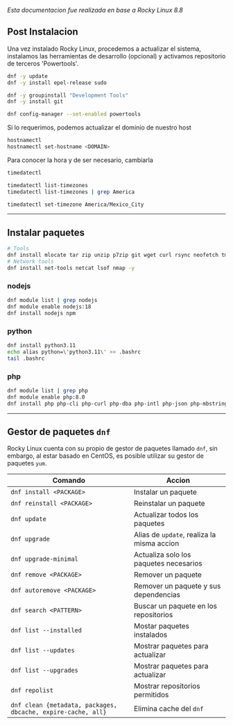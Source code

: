 _Esta documentacion fue realizada en base a Rocky Linux 8.8_

##  Post Instalacion

Una vez instalado Rocky Linux, procedemos a actualizar el sistema, instalamos las herramientas de desarrollo (opcional) y activamos repositorio de terceros 'Powertools'.

```sh
dnf -y update
dnf -y install epel-release sudo

dnf -y groupinstall "Development Tools"
dnf -y install git

dnf config-manager --set-enabled powertools
```

Si lo requerimos, podemos actualizar el dominio de nuestro host

```sh
hostnamectl
hostnamectl set-hostname <DOMAIN>
```

Para conocer la hora y de ser necesario, cambiarla

```sh
timedatectl

timedatectl list-timezones
timedatectl list-timezones | grep America

timedatectl set-timezone America/Mexico_City
```


---
## Instalar paquetes

```sh
# Tools
dnf install mlocate tar zip unzip p7zip git wget curl rsync neofetch tmux -y
# Network tools
dnf install net-tools netcat lsof nmap -y
```

### nodejs

```sh
dnf module list | grep nodejs
dnf module enable nodejs:18
dnf install nodejs npm
```

### python

```sh
dnf install python3.11
echo alias python=\'python3.11\' >> .bashrc
tail .bashrc
```

### php

```sh
dnf module list | grep php
dnf module enable php:8.0
dnf install php php-cli php-curl php-dba php-intl php-json php-mbstring php-zip php-pdo php-mysqlnd php-pgsql
```


---
## Gestor de paquetes `dnf`

Rocky Linux cuenta con su propio de gestor de paquetes llamado `dnf`, sin embargo, al estar basado en CentOS, es posible utilizar su gestor de paquetes `yum`.

| Comando                                                      | Accion                                     |
| ------------------------------------------------------------ | ------------------------------------------ |
| `dnf install <PACKAGE>`                                      | Instalar un paquete                        |
| `dnf reinstall <PACKAGE>`                                    | Reinstalar un paquete                      |
| `dnf update`                                                 | Actualizar todos los paquetes              |
| `dnf upgrade`                                                | Alias de `update`, realiza la misma accion |
| `dnf upgrade-minimal`                                        | Actualiza solo los paquetes necesarios     |
| `dnf remove <PACKAGE>`                                       | Remover un paquete                         |
| `dnf autoremove <PACKAGE>`                                   | Remover un paquete y sus dependencias      |
| `dnf search <PATTERN>`                                       | Buscar un paquete en los repositorios      |
| `dnf list --installed`                                       | Mostar paquetes instalados                 |
| `dnf list --updates`                                         | Mostrar paquetes para actualizar           |
| `dnf list --upgrades`                                        | Mostrar paquetes para actualizar           |
| `dnf repolist`                                               | Mostrar repositorios permitidos            |
| `dnf clean {metadata, packages, dbcache, expire-cache, all}` | Elimina cache del `dnf`                    |



<!--
### Añadir un usuario nuevo

```sh
sudo su
adduser <USERNAME>
passwd <USERNAME>
usermod -aG wheel <USERNAME>
```

## Instalar paquetes

Rocky linux utiliza los gestores de paquete `dnf` y `yum`.

```sh
dnf update -y
dnf install epel-release cockpit firewalld wget curl nano -y
```

```sh
systemctl enable --now firewalld
systemctl enable --now cockpit
```

```sh
ip a

    inet 192.168.1.77/24
```

Para acceder al servidor, debemos abrir el navegador e ingresar el IP junto con el puerto `9090`. Por ejemplo: `<IP_ADDRESS>:9090`

[192.168.1.77:9090](http://192.168.1.77:9090)

**Cambiar Hostname:**

```sh
hostnamectl set-hostname <HOSTNAME>
```


---
### Allow ssh
```sh
nano etc/ssh/sshd_config

    PermitRootLogin yes

systemctl restart sshd.service
```


---
### Apache
```sh
dnf install httpd
systemctl enable httpd && systemctl enable httpd
```


### ERRORs

```sh
echo '#!/bin/sh' > /usr/sbin/sendmail
chmod +x /usr/sbin/sendmail

yum install bind-utils -y
```


---
### csf on Rocky Linux
```sh
dnf install perl wget curl nano -y
dnf install perl-libwww-perl.noarch perl-LWP-Protocol-https.noarch perl-Time-HiRes -y

cd /usr/src
wget https://download.configserver.com/csf.tgz
tar xzf csf.tgz
cd csf
sh install.sh

perl /usr/local/csf/bin/csftest.pl
csf -v

nano /etc/csf/csf.conf
    # lfd will not start while this is enabled
    TESTING = "0"

    # Allow incoming TCP ports
    TCP_IN = "20,21,22,25,53,80,110,143,443,465,587,993,995,9090"

    # Allow outgoing TCP ports
    TCP_OUT = "20,21,22,25,53,80,110,113,443,587,993,995,9090"


systemctl enable csf && systemctl enable lfd
systemctl start csf && systemctl restart lfd

systemctl status csf
systemctl status lfd
csf -e
```

`ff:ff:ff:ff:ff:ff:8c:ea:48:3c:ac:78:08:00`



## _Sources_
- [Docs Rocky Linux - firewalld](https://docs.rockylinux.org/es/guides/security/firewalld-beginners/)
- [DigitalOcean](https://www.digitalocean.com/community/tutorials/initial-server-setup-with-rocky-linux-8)
- [How to install cockpit](https://www.howtoforge.com/how-to-install-cockpit-on-rocky-linux-8/)
- [Manage Rocky Linux using cockpit](https://computingforgeeks.com/manage-rocky-linux-using-cockpit-web-console/) -->